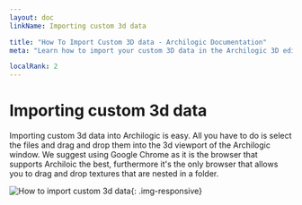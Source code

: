 ```yaml
---
layout: doc
linkName: Importing custom 3d data

title: "How To Import Custom 3D data - Archilogic Documentation"
meta: "Learn how to import your custom 3D data in the Archilogic 3D editor. This is a feature only available to Pro users."

localRank: 2
---
```


# Importing custom 3d data

Importing custom 3d data into Archilogic is easy. All you have to do is select the files and drag and drop them into the 3d viewport of the Archilogic window.
We suggest using Google Chrome as it is the browser that supports Archiloic the best, furthermore it's the only browser that allows you to drag and drop textures that are nested in a folder.

![How to import custom 3d data]({{site.baseurl}}/assets/images/3D-Import-Process.jpg){: .img-responsive}
